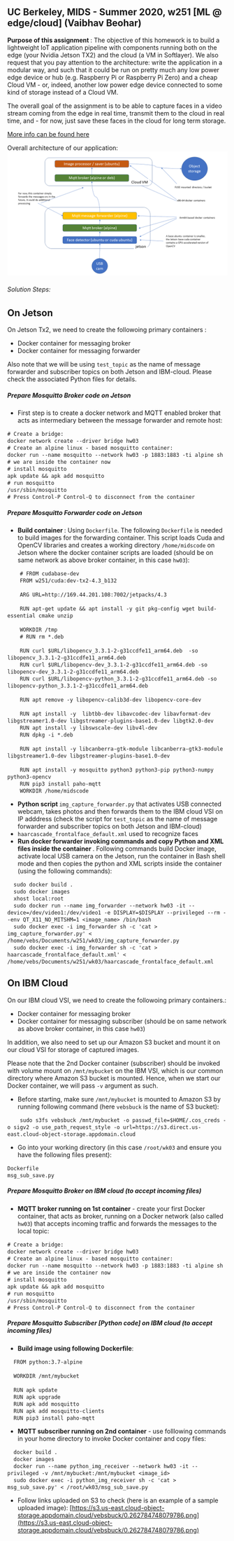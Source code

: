 ## <B> UC Berkeley, MIDS -  Summer 2020, w251 [ML @ edge/cloud]</B> (Vaibhav Beohar)


<B>Purpose of this assignment </B>: The objective of this homework is to build a lightweight IoT application pipeline with components running both on the edge (your Nvidia Jetson TX2) and the cloud (a VM in Softlayer). We also request that you pay attention to the architecture: write the application in a modular way, and such that it could be run on pretty much any low power edge device or hub (e.g. Raspberry Pi or Raspberry Pi Zero) and a cheap Cloud VM - or, indeed, another low power edge device connected to some kind of storage instead of a Cloud VM.

The overall goal of the assignment is to be able to capture faces in a video stream coming from the edge in real time, transmit them to the cloud in real time, and - for now, just save these faces in the cloud for long term storage.

[More info can be found here](https://github.com/MIDS-scaling-up/v2/tree/master/week03/hw)

Overall architecture of our application:
![](hw03.png)

###### Solution Steps:

On Jetson
-----------
On Jetson Tx2, we need to create the followoing primary containers :
- Docker container for messaging broker
- Docker container for messaging forwarder


Also note that we will be using `test_topic` as the name of message forwarder and subscriber topics on both Jetson and IBM-cloud. Please check the associated Python files for details.

##### Prepare Mosquitto Broker code on Jetson
- First step is to create a docker network and MQTT enabled broker that acts as intermediary between the message forwarder and remote host:
```
# Create a bridge:
docker network create --driver bridge hw03
# Create an alpine linux - based mosquitto container:
docker run --name mosquitto --network hw03 -p 1883:1883 -ti alpine sh
# we are inside the container now
# install mosquitto
apk update && apk add mosquitto
# run mosquitto
/usr/sbin/mosquitto
# Press Control-P Control-Q to disconnect from the container
```

##### Prepare Mosquitto Forwarder code on Jetson
- <B> Build container </B>: Using `Dockerfile`. The following `Dockerfile` is needed to build images for the forwarding container. This script loads Cuda and OpenCV libraries and creates a working directory `/home/midscode` on Jetson where the docker container scripts are loaded (should be on same network as above broker container, in this case `hw03`):
```
    # FROM cudabase-dev
    FROM w251/cuda:dev-tx2-4.3_b132

    ARG URL=http://169.44.201.108:7002/jetpacks/4.3

    RUN apt-get update && apt install -y git pkg-config wget build-essential cmake unzip

    WORKDIR /tmp
    # RUN rm *.deb

    RUN curl $URL/libopencv_3.3.1-2-g31ccdfe11_arm64.deb  -so libopencv_3.3.1-2-g31ccdfe11_arm64.deb
    RUN curl $URL/libopencv-dev_3.3.1-2-g31ccdfe11_arm64.deb -so libopencv-dev_3.3.1-2-g31ccdfe11_arm64.deb
    RUN curl $URL/libopencv-python_3.3.1-2-g31ccdfe11_arm64.deb -so libopencv-python_3.3.1-2-g31ccdfe11_arm64.deb

    RUN apt remove -y libopencv-calib3d-dev libopencv-core-dev

    RUN apt install -y  libtbb-dev libavcodec-dev libavformat-dev libgstreamer1.0-dev libgstreamer-plugins-base1.0-dev libgtk2.0-dev
    RUN apt install -y libswscale-dev libv4l-dev
    RUN dpkg -i *.deb

    RUN apt install -y libcanberra-gtk-module libcanberra-gtk3-module libgstreamer1.0-dev libgstreamer-plugins-base1.0-dev

    RUN apt install -y mosquitto python3 python3-pip python3-numpy python3-opencv
    RUN pip3 install paho-mqtt
    WORKDIR /home/midscode
```
- <B> Python script </B>  `img_capture_forwarder.py` that activates USB connected webcam, takes photos and then forwards them to the IBM cloud VSI on IP adddress (check the script for `test_topic` as the name of message forwarder and subscriber topics on both Jetson and IBM-cloud)
- `haarcascade_frontalface_default.xml` used to recognize faces
- <B> Run docker forwarder invoking commands and copy Python and XML files inside the container </B>. Following commands build Docker image, activate local USB camera on the Jetson, run the container in Bash shell mode and then copies the python and XML scripts inside the container (using the following commands):
```
  sudo docker build .
  sudo docker images
  xhost local:root  
  sudo docker run --name img_forwarder --network hw03 -it --device=/dev/video1:/dev/video1 -e DISPLAY=$DISPLAY --privileged --rm --env QT_X11_NO_MITSHM=1 <image_name> /bin/bash
  sudo docker exec -i img_forwarder sh -c 'cat > img_capture_forwarder.py' < /home/vebs/Documents/w251/wk03/img_capture_forwarder.py
  sudo docker exec -i img_forwarder sh -c 'cat > haarcascade_frontalface_default.xml' < /home/vebs/Documents/w251/wk03/haarcascade_frontalface_default.xml
```




On IBM Cloud
------------------------
On our IBM cloud VSI, we need to create the followoing primary containers.:
- Docker container for messaging broker
- Docker container for messaging subscriber (should be on same network as above broker container, in this case `hw03`)

In addition, we also need to set up our Amazon S3 bucket and mount it on our cloud VSI for storage of captured images.

Please note that the 2nd Docker container (subscriber) should be invoked with volume mount on `/mnt/mybucket` on the IBM VSI, which is our common directory where Amazon S3 bucket is mounted. Hence, when we start our Docker container, we will pass `-v` argument as such.

-  Before starting, make sure `/mnt/mybucket` is mounted to Amazon S3 by running following command (here `vebsbuck` is the name of S3 bucket):
```
    sudo s3fs vebsbuck /mnt/mybucket -o passwd_file=$HOME/.cos_creds -o sigv2 -o use_path_request_style -o url=https://s3.direct.us-east.cloud-object-storage.appdomain.cloud
```
- Go into your working directory (in this case `/root/wk03` and ensure you have the following files present):
```
Dockerfile
msg_sub_save.py
```

##### Prepare Mosquitto Broker on IBM cloud (to accept incoming files)
-  <B>MQTT broker running on 1st container</B> - create your first Docker container, that acts as broker, running on a Docker network (also called `hw03`) that accepts incoming traffic and forwards the messages to the local topic:
```
# Create a bridge:
docker network create --driver bridge hw03
# Create an alpine linux - based mosquitto container:
docker run --name mosquitto --network hw03 -p 1883:1883 -ti alpine sh
# we are inside the container now
# install mosquitto
apk update && apk add mosquitto
# run mosquitto
/usr/sbin/mosquitto
# Press Control-P Control-Q to disconnect from the container
```

##### Prepare Mosquitto Subscriber [Python code] on IBM cloud (to accept incoming files)
-  <B>Build image using following Dockerfile</B>:
```
  FROM python:3.7-alpine

  WORKDIR /mnt/mybucket

  RUN apk update
  RUN apk upgrade
  RUN apk add mosquitto
  RUN apk add mosquitto-clients
  RUN pip3 install paho-mqtt
```
-  <B>MQTT subscriber running on 2nd container</B> - use folllowing commands in your home directory to invoke Docker container and copy files:
```
  docker build .
  docker images
  docker run --name python_img_receiver --network hw03 -it --privileged -v /mnt/mybucket:/mnt/mybucket <image_id>
  sudo docker exec -i python_img_receiver sh -c 'cat > msg_sub_save.py' < /root/wk03/msg_sub_save.py
```


- Follow links uploaded on S3 to check (here is an example of a sample uploaded image): [https://s3.us-east.cloud-object-storage.appdomain.cloud/vebsbuck/0.262784748079786.png](https://s3.us-east.cloud-object-storage.appdomain.cloud/vebsbuck/0.262784748079786.png)
